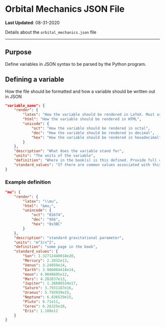 # Orbital Mechanics JSON File

**Last Updated**: 08-31-2020

Details about the ``orbital_mechanics.json`` file

-----

## Purpose

Define variables in JSON syntax to be parsed by the Python program.

## Defining a variable

How the file should be formatted and how a variable should be written out in JSON

```JSON
"variable_name": {
	"render": {
		"latex": "How the variable should be rendered in LaTeX. Must use double back-strokes to properly escape them in JSON.",
		"html": "How the variable should be rendered in HTML",
		"unicode": {
			"oct": "How the variable should be rendered in octal",
			"dec": "How the variable should be rendered in decimal",
			"hex": "How the variable should be rendered in hexadecimal"
		}
	},
	"description": "What does the variable stand for",
	"units": "The units of the variable",
	"definition": "Where in the book(s) is this defined. Provide full citation in APA?",
	"standard_values": "If there are common values associated with this variable they should be listed as name-value pairs"
}
```

### Example definition
```JSON
"mu": {
	"render": {
		"latex": "\\mu",
		"html": "&mu;",
		"unincode": {
			"oct": "01674",
			"dec": "956",
			"hex": "0x3BC"
		}
	},
	"description": "standard gravitational parameter",
	"units": "m^3/s^2",
	"definition": "some page in the book",
	"standard_values": {
		"Sun": 1.32712440018e20,
		"Mercury": 2.2032e13,
		"Venus": 3.24859e14,
		"Earth": 3.986004418e14,
		"moon": 4.9048695e12,
		"Mars": 4.282837e13,
		"Jupiter": 1.26686534e17,
		"Saturn": 3.7931187e16,
		"Uranus": 5.793939e15,
		"Neptune": 6.836529e15,
		"Pluto": 8.71e11,
		"Ceres": 6.26325e10,
		"Eris": 1.108e12
	}
}
```
